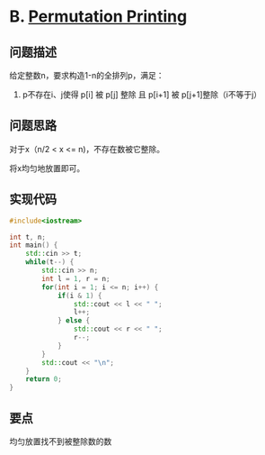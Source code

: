# B. [Permutation Printing](https://codeforces.com/problemset/problem/1930/B)
## 问题描述
给定整数n，要求构造1-n的全排列p，满足：
1. p不存在i、j使得 p[i] 被 p[j] 整除 且 p[i+1] 被 p[j+1]整除（i不等于j）

## 问题思路
对于x（n/2 < x <= n)，不存在数被它整除。

将x均匀地放置即可。

## 实现代码
```c++
#include<iostream>

int t, n;
int main() {
    std::cin >> t;
    while(t--) {
        std::cin >> n;
        int l = 1, r = n;
        for(int i = 1; i <= n; i++) {
            if(i & 1) {
                std::cout << l << " ";
                l++;
            } else {
                std::cout << r << " ";
                r--;
            }
        }
        std::cout << "\n";
    }
    return 0;
}
```

## 要点
均匀放置找不到被整除数的数